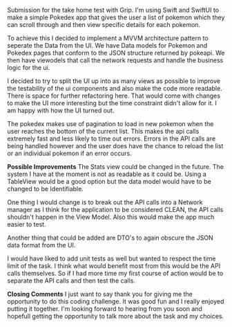 Submission for the take home test with Grip. I'm using Swift and SwiftUI to make a simple Pokedex app that gives the user a list of pokemon which they can scroll through and then view specific details for each pokemon. 

To achieve this I decided to implement a MVVM architecture pattern to seperate the Data from the UI. We have Data models for Pokemon and Pokedex pages that conform to the JSON structure returned by pokeapi. We then have viewodels that call the network requests and handle the business logic for the ui. 

I decided to try to split the UI up into as many views as possible to improve the testability of the ui components and also make the code more readable. There is space for further refactoring here. That would come with changes to make the UI more interesting but the time constraint didn't allow for it. I am happy with how the UI turned out.

The pokedex makes use of pagination to load in new pokemon when the user reaches the bottom of the current list. This makes the api calls extremely fast and less likely to time out errors. Errors in the API calls are being handled however and the user does have the chance to reload the list or an individual pokemon if an error occurs. 

**Possible Improvements**
The Stats view could be changed in the future. The system I have at the moment is not as readable as it could be. Using a TableView would be a good option but the data model would have to be changed to be Identifiable.

One thing I would change is to break out the API calls into a Network manager as I think for the application to be considered CLEAN, the API calls shouldn't happen in the View Model. Also this would make the app much easier to test. 

Another thing that could be added are DTO's to again obscure the JSON data format from the UI. 

I would have liked to add unit tests as well but wanted to respect the time limit of the task. I think what would benefit most from this would be the API calls themselves. So if I had more time my first course of action would be to separate the API calls and then test the calls.

**Closing Comments**
I just want to say thank you for giving me the opportunity to do this coding challenge. It was good fun and I really enjoyed putting it together. I'm looking forward to hearing from you soon and hopefull getting the opportunity to talk more about the task and my choices. 
